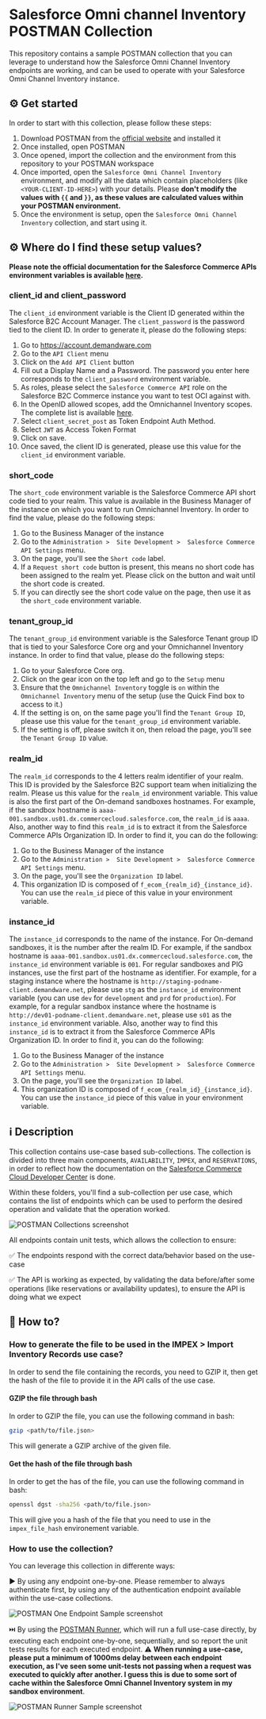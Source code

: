 # Salesforce Omni channel Inventory POSTMAN Collection

This repository contains a sample POSTMAN collection that you can leverage to understand how the Salesforce Omni Channel Inventory endpoints are working, and can be used to operate with your Salesforce Omni Channel Inventory instance.

## :gear: Get started

In order to start with this collection, please follow these steps:

1. Download POSTMAN from the [official website](https://www.postman.com/downloads/) and installed it
2. Once installed, open POSTMAN
3. Once opened, import the collection and the environment from this repository to your POSTMAN workspace
4. Once imported, open the `Salesforce Omni Channel Inventory` environment, and modify all the data which contain placeholders (like `<YOUR-CLIENT-ID-HERE>`) with your details. Please **don't modify the values with `{{` and `}}`, as these values are calculated values within your POSTMAN environment.**
5. Once the environment is setup, open the `Salesforce Omni Channel Inventory` collection, and start using it.

## :gear: Where do I find these setup values?

**Please note the official documentation for the Salesforce Commerce APIs environment variables is available [here](https://developer.commercecloud.com/s/article/CommerceAPI-ConfigurationValues).**

### client_id and client_password

The `client_id` environment variable is the Client ID generated within the Salesforce B2C Account Manager. The `client_password` is the password tied to the client ID.
In order to generate it, please do the following steps:
1. Go to https://account.demandware.com
2. Go to the `API Client` menu
3. Click on the `Add API Client` button
4. Fill out a Display Name and a Password. The password you enter here corresponds to the `client_password` environment variable.
5. As roles, please select the `Salesforce Commerce API` role on the Salesforce B2C Commerce instance you want to test OCI against with.
6. In the OpenID allowed scopes, add the Omnichannel Inventory scopes. The complete list is available [here](https://developer.commercecloud.com/s/article/CommerceAPI-AuthZ-Scope-Catalog).
7. Select `client_secret_post` as Token Endpoint Auth Method.
8. Select `JWT` as Access Token Format
9. Click on save.
10. Once saved, the client ID is generated, please use this value for the `client_id` environment variable.

### short_code

The `short_code` environment variable is the Salesforce Commerce API short code tied to your realm. This value is available in the Business Manager of the instance on which you want to run Omnichannel Inventory.
In order to find the value, please do the following steps:
1. Go to the Business Manager of the instance
2. Go to the `Administration >  Site Development >  Salesforce Commerce API Settings` menu.
3. On the page, you'll see the `Short code` label.
4. If a `Request short code` button is present, this means no short code has been assigned to the realm yet. Please click on the button and wait until the short code is created.
5. If you can directly see the short code value on the page, then use it as the `short_code` environment variable.

### tenant_group_id

The `tenant_group_id` environment variable is the Salesforce Tenant group ID that is tied to your Salesforce Core org and your Omnichannel Inventory instance.
In order to find that value, please do the following steps:
1. Go to your Salesforce Core org.
2. Click on the gear icon on the top left and go to the `Setup` menu
3. Ensure that the `Omnichannel Inventory` toggle is `on` within the `Omnichannel Inventory` menu of the setup (use the Quick Find box to access to it.)
4. If the setting is on, on the same page you'll find the `Tenant Group ID`, please use this value for the `tenant_group_id` environment variable.
5. If the setting is off, please switch it on, then reload the page, you'll see the `Tenant Group ID` value.

### realm_id

The `realm_id` corresponds to the 4 letters realm identifier of your realm. This ID is provided by the Salesforce B2C support team when initializing the realm. Please us this value for the `realm_id` environment variable.
This value is also the first part of the On-demand sandboxes hostnames.
For example, if the sandbox hostname is `aaaa-001.sandbox.us01.dx.commercecloud.salesforce.com`, the `realm_id` is `aaaa`.
Also, another way to find this `realm_id` is to extract it from the Salesforce Commerce APIs Organization ID. In order to find it, you can do the following:
1. Go to the Business Manager of the instance
2. Go to the `Administration >  Site Development >  Salesforce Commerce API Settings` menu.
3. On the page, you'll see the `Organization ID` label.
4. This organization ID is composed of `f_ecom_{realm_id}_{instance_id}`. You can use the `realm_id` piece of this value in your environment variable.

### instance_id

The `instance_id` corresponds to the name of the instance.
For On-demand sandboxes, it is the number after the realm ID.
For example, if the sandbox hostname is `aaaa-001.sandbox.us01.dx.commercecloud.salesforce.com`, the `instance_id` environment variable is `001`.
For regular sandboxes and PIG instances, use the first part of the hostname as identifier.
For example, for a staging instance where the hostname is `http://staging-podname-client.demandware.net`, please use `stg` as the `instance_id` environment variable (you can use `dev` for `development` and `prd` for `production`).
For example, for a regular sandbox instance where the hostname is `http://dev01-podname-client.demandware.net`, please use `s01` as the `instance_id` environment variable.
Also, another way to find this `instance_id` is to extract it from the Salesforce Commerce APIs Organization ID. In order to find it, you can do the following:
1. Go to the Business Manager of the instance
2. Go to the `Administration >  Site Development >  Salesforce Commerce API Settings` menu.
3. On the page, you'll see the `Organization ID` label.
4. This organization ID is composed of `f_ecom_{realm_id}_{instance_id}`. You can use the `instance_id` piece of this value in your environment variable.

## :information_source: Description

This collection contains use-case based sub-collections. The collection is divided into three main components, `AVAILABILITY`, `IMPEX`, and `RESERVATIONS`, in order to reflect how the documentation on the [Salesforce Commerce Cloud Developer Center](https://developer.commercecloud.com/s/commerce-api-apis) is done.

Within these folders, you'll find a sub-collection per use case, which contains the list of endpoints which can be used to perform the desired operation and validate that the operation worked.

![POSTMAN Collections screenshot](imgs/POSTMAN-Collection-Overview.png "POSTMAN Collections screenshot")

All endpoints contain unit tests, which allows the collection to ensure:

:white_check_mark: The endpoints respond with the correct data/behavior based on the use-case

:white_check_mark: The API is working as expected, by validating the data before/after some operations (like reservations or availability updates), to ensure the API is doing what we expect

## :rocket: How to?

### How to generate the file to be used in the IMPEX > Import Inventory Records use case?

In order to send the file containing the records, you need to GZIP it, then get the hash of the file to provide it in the API calls of the use case.

#### GZIP the file through bash

In order to GZIP the file, you can use the following command in bash:

```bash
gzip <path/to/file.json>
```

This will generate a GZIP archive of the given file.
#### Get the hash of the file through bash

In order to get the has of the file, you can use the following command in bash:

```bash
openssl dgst -sha256 <path/to/file.json>
```

This will give you a hash of the file that you need to use in the `impex_file_hash` environement variable.

### How to use the collection?

You can leverage this collection in differente ways:

:arrow_forward: By using any endpoint one-by-one. Please remember to always authenticate first, by using any of the authentication endpoint available within the use-case collections.

![POSTMAN One Endpoint Sample screenshot](imgs/POSTMAN-Sample.png "POSTMAN One Endpoint Sample screenshot")

:next_track_button: By using the [POSTMAN Runner](https://learning.postman.com/docs/running-collections/intro-to-collection-runs), which will run a full use-case directly, by executing each endpoint one-by-one, sequentially, and so report the unit tests results for each executed endpoint.
:warning: **When running a use-case, please put a minimum of 1000ms delay between each endpoint execution, as I've seen some unit-tests not passing when a request was executed to quickly after another. I guess this is due to some sort of cache within the Salesforce Omni Channel Inventory system in my sandbox environment**.

![POSTMAN Runner Sample screenshot](imgs/POSTMAN-Runner-Sample.gif "POSTMAN Runner Sample screenshot")